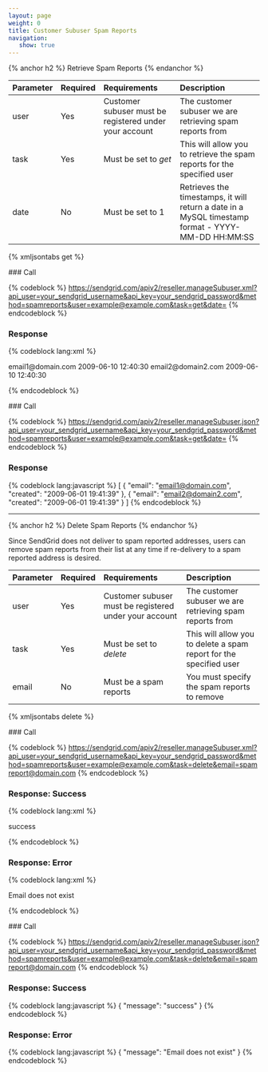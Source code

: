 ```yaml
---
layout: page
weight: 0
title: Customer Subuser Spam Reports
navigation:
   show: true
---
```


{% anchor h2 %} Retrieve Spam Reports {% endanchor %}


<table>
<thead>
<tr class="header">
<th align="left">Parameter</th>
<th align="left">Required</th>
<th align="left">Requirements</th>
<th align="left">Description</th>
</tr>
</thead>
<tbody>
<tr class="odd">
<td align="left">user</td>
<td align="left">Yes</td>
<td align="left">Customer subuser must be registered under your account</td>
<td align="left">The customer subuser we are retrieving spam reports from</td>
</tr>
<tr class="even">
<td align="left">task</td>
<td align="left">Yes</td>
<td align="left">Must be set to <em>get</em></td>
<td align="left">This will allow you to retrieve the spam reports for the specified user</td>
</tr>
<tr class="odd">
<td align="left">date</td>
<td align="left">No</td>
<td align="left">Must be set to 1</td>
<td align="left">Retrieves the timestamps, it will return a date in a MySQL timestamp format - YYYY-MM-DD HH:MM:SS</td>
</tr>
</tbody>
</table>

{% xmljsontabs get %}

<div class="tab-content">
<div class="tab-pane" id="get-xml">
### Call

{% codeblock %} https://sendgrid.com/apiv2/reseller.manageSubuser.xml?api_user=your_sendgrid_username&api_key=your_sendgrid_password&method=spamreports&user=example@example.com&task=get&date= {% endcodeblock %}

### Response


{% codeblock lang:xml %}
<?xml version="1.0" encoding="ISO-8859-1"?>

<spamreports>
   <spamreport>
      <email>email1@domain.com</email>
      <created>2009-06-10 12:40:30</created>
   </spamreport>
   <spamreport>
      <email>email2@domain2.com</email>
      <created>2009-06-10 12:40:30</created>
   </spamreport>
</spamreports>

{% endcodeblock %}


</div>
<div class="tab-pane active" id="get-json">
### Call

{% codeblock %} https://sendgrid.com/apiv2/reseller.manageSubuser.json?api_user=your_sendgrid_username&api_key=your_sendgrid_password&method=spamreports&user=example@example.com&task=get&date= {% endcodeblock %}

### Response


{% codeblock lang:javascript %}
[
  {
    "email": "email1@domain.com",
    "created": "2009-06-01 19:41:39"
  },
  {
    "email": "email2@domain2.com",
    "created": "2009-06-01 19:41:39"
  }
]
{% endcodeblock %}


</div>
</div>

* * * * *


{% anchor h2 %} Delete Spam Reports {% endanchor %}


Since SendGrid does not deliver to spam reported addresses, users can remove spam reports from their list at any time if re-delivery to a spam reported address is desired.

<table>
<thead>
<tr class="header">
<th align="left">Parameter</th>
<th align="left">Required</th>
<th align="left">Requirements</th>
<th align="left">Description</th>
</tr>
</thead>
<tbody>
<tr class="odd">
<td align="left">user</td>
<td align="left">Yes</td>
<td align="left">Customer subuser must be registered under your account</td>
<td align="left">The customer subuser we are retrieving spam reports from</td>
</tr>
<tr class="even">
<td align="left">task</td>
<td align="left">Yes</td>
<td align="left">Must be set to <em>delete</em></td>
<td align="left">This will allow you to delete a spam report for the specified user</td>
</tr>
<tr class="odd">
<td align="left">email</td>
<td align="left">No</td>
<td align="left">Must be a spam reports</td>
<td align="left">You must specify the spam reports to remove</td>
</tr>
</tbody>
</table>

{% xmljsontabs delete %}

<div class="tab-content">
<div class="tab-pane" id="delete-xml">
### Call

{% codeblock %} https://sendgrid.com/apiv2/reseller.manageSubuser.xml?api_user=your_sendgrid_username&api_key=your_sendgrid_password&method=spamreports&user=example@example.com&task=delete&email=spamreport@domain.com {% endcodeblock %}

### Response: Success


{% codeblock lang:xml %}
<?xml version="1.0" encoding="ISO-8859-1"?>

<result>
   <message>success</message>
</result>

{% endcodeblock %}


### Response: Error


{% codeblock lang:xml %}
<?xml version="1.0" encoding="ISO-8859-1"?>

<result>
   <message>Email does not exist</message>
</result>

{% endcodeblock %}


</div>
<div class="tab-pane active" id="delete-json">
### Call

{% codeblock %} https://sendgrid.com/apiv2/reseller.manageSubuser.json?api_user=your_sendgrid_username&api_key=your_sendgrid_password&method=spamreports&user=example@example.com&task=delete&email=spamreport@domain.com {% endcodeblock %}

### Response: Success


{% codeblock lang:javascript %}
{
  "message": "success"
}
{% endcodeblock %}


### Response: Error


{% codeblock lang:javascript %}
{
  "message": "Email does not exist"
}
{% endcodeblock %}


</div>
</div>

